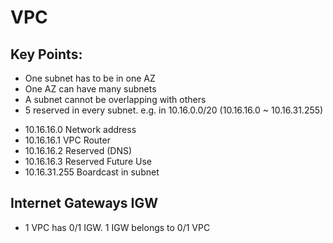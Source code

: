 # VPC

## Key Points:
* One subnet has to be in one AZ
* One AZ can have many subnets
* A subnet cannot be overlapping with others 
* 5 reserved in every subnet. e.g. in 10.16.0.0/20 (10.16.16.0 ~ 10.16.31.255)
 - 10.16.16.0 Network address
 - 10.16.16.1 VPC Router
 - 10.16.16.2 Reserved (DNS)
 - 10.16.16.3 Reserved Future Use
 - 10.16.31.255 Boardcast in subnet

 ## Internet Gateways IGW
 * 1 VPC has 0/1 IGW. 1 IGW belongs to 0/1 VPC